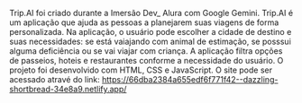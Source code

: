 Trip.AI foi criado durante a Imersão Dev_ Alura com Google Gemini.
Trip.AI é um aplicação que ajuda as pessoas a planejarem suas viagens de forma personalizada.
Na aplicação, o usuário pode escolher a cidade de destino e suas necessidades: se está vaiajando com animal de estimação, se posssui alguma deficiência ou se vai viajar com criança.
A aplicação filtra opções de passeios, hoteis e restaurantes conforme a necessidade do usuário.
O projeto foi desenvolvido com HTML, CSS e JavaScript. O site pode ser acessado atravé do link: https://66dba2384a655edf6f771f42--dazzling-shortbread-34e8a9.netlify.app/
